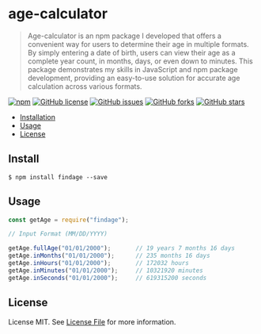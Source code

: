 # age-calculator

> Age-calculator is an npm package I developed that offers a convenient way for users to determine their age in multiple formats. By simply entering a date of birth, users can view their age as a complete year count, in months, days, or even down to minutes. This package demonstrates my skills in JavaScript and npm package development, providing an easy-to-use solution for accurate age calculation across various formats.

<!-- <a href="https://www.npmjs.com/package/@asif92/age-calculator"><img alt="npm" src="https://img.shields.io/npm/v/@asif92/age-calculator?color=purple&label=age-calculator&style=plastic"></a> -->
<a href="https://www.npmjs.com/package/@asif92/age-calculator"><img alt="npm" src="https://img.shields.io/npm/v/age-calculator?color=lightgreen&label=age-calculator&style=plastic"></a>
<a href="https://github.com/asif92/age-calculator/blob/master/LICENSE"><img alt="GitHub license" src="https://img.shields.io/github/license/asif92/age-calculator?style=plastic"></a>
<a href="https://github.com/asif92/age-calculator/issues"><img alt="GitHub issues" src="https://img.shields.io/github/issues/asif92/age-calculator?style=plastic"></a>
<a href="https://github.com/asif92/age-calculator/network"><img alt="GitHub forks" src="https://img.shields.io/github/forks/asif92/age-calculator?style=social"></a>
<a href="https://github.com/asif92/age-calculator/stargazers"><img alt="GitHub stars" src="https://img.shields.io/github/stars/asif92/age-calculator?style=social"></a>


<!-- [![npm](https://img.shields.io/npm/v/@asif92/age-calculator?color=green&label=%40asif92%2Fage-calculator&style=plastic)](https://www.npmjs.com/package/@asif92/age-calculator)
[![GitHub license](https://img.shields.io/github/license/asif92/age-calculator?style=plastic)](https://github.com/asif92/age-calculator/blob/master/LICENSE)
[![GitHub issues](https://img.shields.io/github/issues/asif92/age-calculator?style=social)](https://github.com/asif92/age-calculator/issues)
[![GitHub forks](https://img.shields.io/github/forks/asif92/age-calculator?style=social)](https://github.com/asif92/age-calculator/network)
[![GitHub stars](https://img.shields.io/github/stars/asif92/age-calculator?style=social)](https://github.com/asif92/age-calculator/stargazers) -->

- [Installation](#install)
- [Usage](#usage)
- [License](#license)

## Install

```
$ npm install findage --save
```

## Usage


```js
const getAge = require("findage");

// Input Format (MM/DD/YYYY)

getAge.fullAge("01/01/2000");		// 19 years 7 months 16 days
getAge.inMonths("01/01/2000");		// 235 months 16 days
getAge.inHours("01/01/2000");		// 172032 hours
getAge.inMinutes("01/01/2000");		// 10321920 minutes
getAge.inSeconds("01/01/2000");		// 619315200 seconds

```

## License

License MIT. See [License File](LICENSE) for more information.